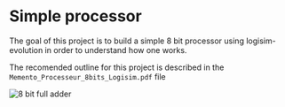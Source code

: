# Simple processor

The goal of this project is to build a simple 8 bit processor using logisim-evolution in order to understand how one works.

The recomended outline for this project is described in the `Memento_Processeur_8bits_Logisim.pdf` file

![8 bit full adder](https://github.com/themarcman314/logisim_processor/tree/master/images/full_adder.png)
